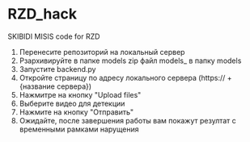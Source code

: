 # RZD_hack
SKIBIDI MISIS code for RZD


1. Перенесите репозиторий на локальный сервер
2. Рзархивируйте в папке models zip файл models_ в папку models
3. Запустите backend.py
4. Откройте страницу по адресу локального сервера (https:// + {название сервера})
5. Нажмитре на кнопку "Upload files"
6. Выберите видео для детекции
7. Нажмите на кнопку "Отправить"
8. Ожидайте, после завершения работы вам покажут резултат с временными рамками нарущения
